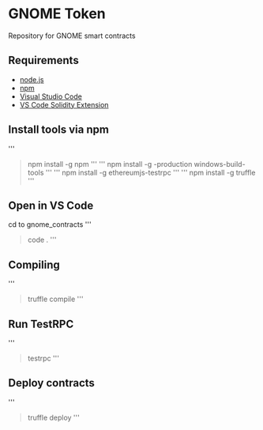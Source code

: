 # GNOME Token
Repository for GNOME smart contracts

## Requirements
* [node.js](https://nodejs.org/)
* [npm](https://www.npmjs.com/)
* [Visual Studio Code](https://code.visualstudio.com/)
* [VS Code Solidity Extension](https://marketplace.visualstudio.com/items?itemName=JuanBlanco.solidity)

## Install tools via npm
'''
> npm install -g npm
'''
'''
> npm install -g -production windows-build-tools
'''
'''
> npm install -g ethereumjs-testrpc
'''
'''
> npm install -g truffle
'''

## Open in VS Code
cd to gnome_contracts
'''
> code .
'''

## Compiling
'''
> truffle compile
'''

## Run TestRPC
'''
> testrpc
'''

## Deploy contracts
'''
> truffle deploy
'''

